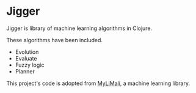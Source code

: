 # Jigger

Jigger is library of machine learning algorithms in Clojure.

These algorithms have been included.
* Evolution
* Evaluate
* Fuzzy logic
* Planner

This project's code is adopted from [MyLiMali](http://code.google.com/p/mylimali/), a machine learning library.
